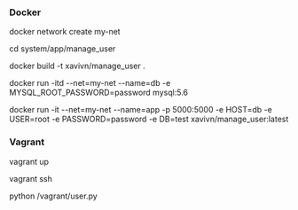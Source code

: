 ### Docker

docker network create my-net

cd system/app/manage_user

docker build -t xavivn/manage_user .

docker run -itd --net=my-net  --name=db -e MYSQL_ROOT_PASSWORD=password mysql:5.6

docker run -it --net=my-net --name=app -p 5000:5000 -e HOST=db -e USER=root -e PASSWORD=password -e DB=test xavivn/manage_user:latest

### Vagrant

vagrant up

vagrant ssh

python /vagrant/user.py
